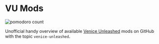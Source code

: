# VU Mods
![pomodoro count](https://img.shields.io/badge/pomodoro-8-dc2626)

Unofficial handy overview of available [Venice Unleashed](https://veniceunleashed.net/) mods on GitHub with the topic `venice-unleashed`.
